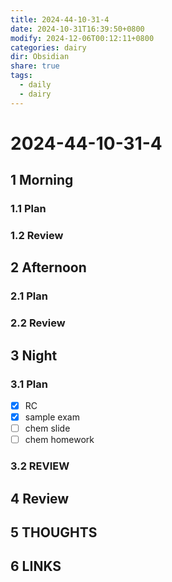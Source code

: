 ```yaml
---
title: 2024-44-10-31-4
date: 2024-10-31T16:39:50+0800
modify: 2024-12-06T00:12:11+0800
categories: dairy
dir: Obsidian
share: true
tags:
  - daily
  - dairy
---
```


# 2024-44-10-31-4

## 1 Morning

### 1.1 Plan

### 1.2 Review

## 2 Afternoon

### 2.1 Plan

### 2.2 Review

## 3 Night

### 3.1 Plan

- [x] RC
- [x] sample exam
- [ ] chem slide
- [ ] chem homework

### 3.2 REVIEW

## 4 Review

## 5 THOUGHTS

## 6 LINKS